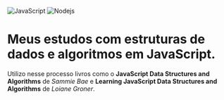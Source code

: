 ![JavaScript](https://img.shields.io/badge/-JavaScript-black?style=flat-square&logo=javascript) ![Nodejs](https://img.shields.io/badge/-Nodejs-339933?style=flat-square&logo=Node.js&logoColor=white)

# Meus estudos com estruturas de dados e algoritmos em JavaScript.

Utilizo nesse processo livros como o **JavaScript Data Structures and Algorithms** de _Sammie Bae_ e **Learning JavaScript Data Structures and Algorithms** de _Loiane Groner_.
